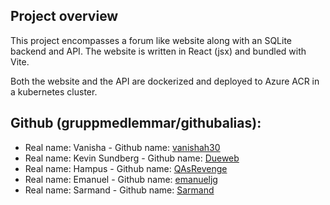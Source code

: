 ## Project overview
This project encompasses a forum like website along with an SQLite backend and API.
The website is written in React (jsx) and bundled with Vite. 

Both the website and the API are dockerized and deployed to Azure ACR in a kubernetes cluster.

## Github (gruppmedlemmar/githubalias):

 - Real name: Vanisha - Github name: [vanishah30](https://github.com/vanishah30)
 - Real name: Kevin Sundberg - Github name: [Dueweb](https://github.com/DueWeb) 
 - Real name: Hampus  - Github name: [QAsRevenge](https://github.com/QAsRevenge)
 - Real name: Emanuel - Github name: [emanueljg](https://github.com/emanueljg)
 - Real name: Sarmand - Github name: [Sarmand](https://github.com/sarmandjundi)

